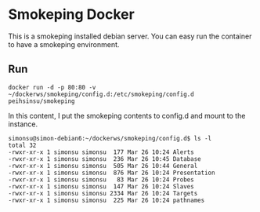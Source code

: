 # Smokeping Docker

This is a smokeping installed debian server. You can easy run the container to have a smokeping environment.

## Run

```
docker run -d -p 80:80 -v ~/dockerws/smokeping/config.d:/etc/smokeping/config.d peihsinsu/smokeping
```

In this content, I put the smokeping contents to config.d and mount to the instance.

```
simonsu@simon-debian6:~/dockerws/smokeping/config.d$ ls -l
total 32
-rwxr-xr-x 1 simonsu simonsu  177 Mar 26 10:24 Alerts
-rwxr-xr-x 1 simonsu simonsu  236 Mar 26 10:45 Database
-rwxr-xr-x 1 simonsu simonsu  505 Mar 26 10:44 General
-rwxr-xr-x 1 simonsu simonsu  876 Mar 26 10:24 Presentation
-rwxr-xr-x 1 simonsu simonsu   83 Mar 26 10:24 Probes
-rwxr-xr-x 1 simonsu simonsu  147 Mar 26 10:24 Slaves
-rwxr-xr-x 1 simonsu simonsu 2334 Mar 26 10:24 Targets
-rwxr-xr-x 1 simonsu simonsu  225 Mar 26 10:24 pathnames
```


